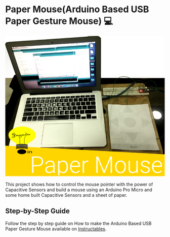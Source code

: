 # Paper Mouse(Arduino Based USB Paper Gesture Mouse) :computer:
![Cover Image](https://raw.githubusercontent.com/sabersingh/PaperMouse/master/Thumbnail.png)

This project shows how to control the mouse pointer with the power of Capacitive Sensors and build a mouse using an Arduino Pro Micro and some home built Capacitive Sensors and a sheet of paper.

## Step-by-Step Guide
Follow the step by step guide on How to make the Arduino Based USB Paper Gesture Mouse available on [Instructables](https://www.instructables.com/id/Arduino-Based-USB-Paper-Gesture-Mouse/).
